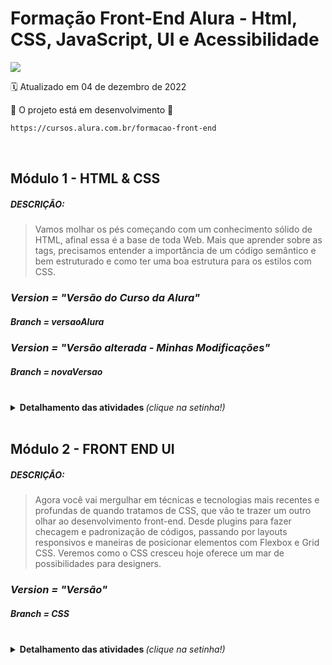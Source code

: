 # Formação Front-End Alura - Html, CSS, JavaScript, UI e Acessibilidade 
<img src="https://img.shields.io/static/v1?label=Formação Front-end&message=ALURA&color=115EBC&style=for-the-badge"/>

:spiral_calendar: Atualizado em 04 de dezembro de 2022

:construction: O projeto está em desenvolvimento :construction:

```bash
https://cursos.alura.com.br/formacao-front-end
```

<br>

## Módulo 1 - HTML & CSS

##### DESCRIÇÃO:

>Vamos molhar os pés começando com um conhecimento sólido de HTML, afinal essa é a base de toda Web. Mais que aprender sobre as tags, 
precisamos entender a importância de um código semântico e bem estruturado e como ter uma boa estrutura para os estilos com CSS.

### *Version = "Versão do Curso da Alura"*
##### Branch = versaoAlura

### *Version = "Versão alterada - Minhas Modificações"*
##### Branch = novaVersao

<br>

<details>
  <summary> <b> Detalhamento das atividades </b> <i>(clique na setinha!)</i> </summary><br>
  
1. HTML5 e CSS3 Parte 1: crie uma página da Web.
```bash
https://www.alura.com.br/curso-online-html5-css3-primeiros-passos
```
2. Alura Live: como ser um bom dev front-end.	
```bash
https://www.facebook.com/AluraCursosOnline/videos/vl.358719527812713/1509407892507116/?type=1
```
3. HTML5 E CSS3 Parte 2: posicionamento, listas e navegação.	
```bash
https://www.alura.com.br/curso-online-html5-css3-posicionamento-listas-navegacao
```
4. ARTIGO: Guia de Unidades no CSS.	
```bash
https://www.alura.com.br/artigos/guia-de-unidades-no-css
```
5. HTML5 e CSS3 parte 3: trabalhando com formulários e tabelas.	
```bash
https://cursos.alura.com.br/course/html5-css3-formularios-tabelas
```
6. HTML5 e CSS3 parte 4: avançando no CSS.	
```bash
https://cursos.alura.com.br/course/html5-css3-avancando-css
```
7. PODCAST: CSS: Cansei de Ser Simples.	
```bash
https://cursos.alura.com.br/extra/hipsterstech/css-cansei-de-ser-simples-hipsters-09-a577
```
8. Bootstrap e Framework CSS (opcional).	
```bash
https://www.facebook.com/AluraCursosOnline/videos/vl.358719527812713/1286768488104392/?type=1
```
9. Acessibilidade web parte 1: tornando seu front-end inclusivo.	:warning: Estou aqui! :warning:
```bash
https://cursos.alura.com.br/course/acessibilidade-web-front-end
```
</details>
<br>

## Módulo 2 - FRONT END UI

##### DESCRIÇÃO:

>Agora você vai mergulhar em técnicas e tecnologias mais recentes e profundas de quando tratamos de CSS, 
que vão te trazer um outro olhar ao desenvolvimento front-end.
Desde plugins para fazer checagem e padronização de códigos, passando por layouts responsivos e 
maneiras de posicionar elementos com Flexbox e Grid CSS.
Veremos como o CSS cresceu hoje oferece um mar de possibilidades para designers.

### *Version = "Versão"*
##### Branch = CSS

<br>

<details>
  <summary> <b> Detalhamento das atividades </b> <i>(clique na setinha!)</i> </summary><br>
1. ARTIGO: Como funciona o import e export do JavaScript?	
```bash
https://www.alura.com.br/artigos/como-funciona-o-import-e-export-do-javascript
```
2. Alura Live: Pré-processadores.
```bash
https://www.facebook.com/AluraCursosOnline/videos/vl.358719527812713/1374394236008483/?type=1
```
3. EMMET: Instalação e comandos no Atom.
```bash
https://cursos.alura.com.br/extra/alura-mais/emmet-instalacao-e-comandos-no-atom-c311
```
4. Instalando CSS Linter para Atom.
```bash
https://cursos.alura.com.br/extra/alura-mais/instalando-css-linter-para-atom-c313
```
5. ARTIGO - Como lidar com os limites de resolução em sites responsivos?
```bash
https://cursos.alura.com.br/extra/alura-mais/instalando-css-linter-para-atom-c313
```
6. Arquitetura CSS: descomplicando os problemas.
```bash
https://cursos.alura.com.br/course/arquitetura-css
```
7. ARTIGO: Criando componentes CSS com o padrão BEM.
```bash
https://www.alura.com.br/artigos/criando-componentes-css-com-padrao-bem
```
8. SEO: otimização de sites.
```bash
https://cursos.alura.com.br/course/seo-otimizacao-sites
```
9. ARTIGO: Dicas de SEO que eu devia ter escutado no início de minha carreira.
```bash
https://www.alura.com.br/artigos/dicas-de-seo-que-eu-devia-ter-escutado-no-inicio-de-minha-carreira
```
10. CSS FlexBox: distribua elementos de forma responsiva.
```bash
https://cursos.alura.com.br/extra/alura-mais/css-flexbox-distribua-elementos-de-forma-responsiva-c301
```
11. Flexbox: posicione elementos na tela.
```bash
https://cursos.alura.com.br/course/posicione-elementos-com-flexbox
```
12. Layouts Responsivos: trabalhando com layouts mobile.
```bash
https://cursos.alura.com.br/course/mobile-first-layouts-responsivos
```
13. CSS Grid: simplificando layouts.
```bash
https://cursos.alura.com.br/course/css-grid-layout
```
14. Criando Layouts com CSS Grid Layout.
```bash
https://www.alura.com.br/artigos/criando-layouts-com-css-grid-layout
```

</details>
<br>
